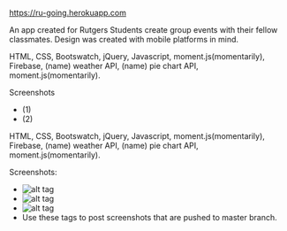 https://ru-going.herokuapp.com

An app created for Rutgers Students create group events with their fellow classmates. Design was created with mobile platforms in mind.

HTML, CSS, Bootswatch, jQuery, Javascript, moment.js(momentarily), Firebase, (name) weather API, (name) pie chart API, moment.js(momentarily). 

Screenshots
- (1)
- (2)

HTML, CSS, Bootswatch, jQuery, Javascript, moment.js(momentarily), Firebase, (name) weather API, (name) pie chart API, moment.js(momentarily).

Screenshots:
- ![alt tag](https://raw.githubusercontent.com/username/projectname/branch/path/to/img.png)
- ![alt tag](https://raw.githubusercontent.com/username/projectname/branch/path/to/img.png)
- ![alt tag](https://raw.githubusercontent.com/username/projectname/branch/path/to/img.png)
- Use these tags to post screenshots that are pushed to master branch.